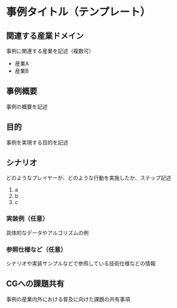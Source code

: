 # 事例タイトル（テンプレート）

## 関連する産業ドメイン
事例に関連する産業を記述（複数可）
- 産業A
- 産業B

## 事例概要
事例の概要を記述

## 目的
事例を実現する目的を記述

## シナリオ
どのようなプレイヤーが、どのような行動を実施したか、ステップ記述

1. a
2. b
3. c

### 実装例（任意）
具体的なデータやアルゴリズムの例

### 参照仕様など（任意）
シナリオや実装サンプルなどで参照している技術仕様などの情報

## CGへの課題共有
事例の産業内外における普及に向けた課題の共有事項



